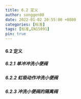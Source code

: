 ```yaml
---
title: 6.2 定义
author: songgen80
date: 2022-01-02 20:55:00 +0800
categories: [标准]
tags: [标准,EN15091]
pin: true
---
```


#### 6.2 定义

##### 6.2.1 单冲冲洗小便阀

##### 6.2.2 虹吸动作冲洗小便阀

##### 6.2.3 冲洗小便阀的隔离阀
